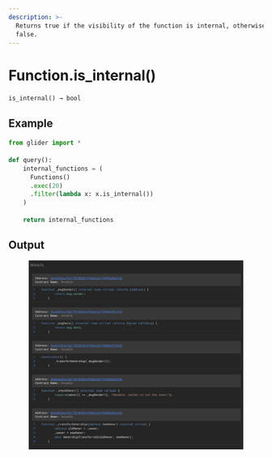 ```yaml
---
description: >-
  Returns true if the visibility of the function is internal, otherwise returns
  false.
---
```


# Function.is\_internal()

`is_internal() → bool`

## Example

```python
from glider import *

def query():
    internal_functions = (
      Functions()
      .exec(20)
      .filter(lambda x: x.is_internal())
    )

    return internal_functions
```

## Output

<figure><img src="../../../.gitbook/assets/image (3) (1) (1) (1).png" alt=""><figcaption></figcaption></figure>
